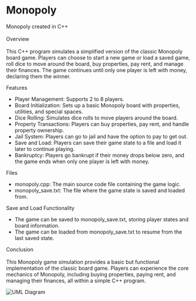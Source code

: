 # Monopoly
Monopoly created in C++
<br />
<br />
Overview
<br />
<br />
This C++ program simulates a simplified version of the classic Monopoly board game. Players can choose to start a new game or load a saved game, roll dice to move around the board, buy properties, pay rent, and manage their finances. The game continues until only one player is left with money, declaring them the winner.

Features
<br />
- Player Management: Supports 2 to 8 players.
- Board Initialization: Sets up a basic Monopoly board with properties, utilities, and special spaces.
- Dice Rolling: Simulates dice rolls to move players around the board.
- Property Transactions: Players can buy properties, pay rent, and handle property ownership.
- Jail System: Players can go to jail and have the option to pay to get out.
- Save and Load: Players can save their game state to a file and load it later to continue playing.
- Bankruptcy: Players go bankrupt if their money drops below zero, and the game ends when only one player is left with money.
  
Files
<br />
- monopoly.cpp: The main source code file containing the game logic.
- monopoly_save.txt: The file where the game state is saved and loaded from.

Save and Load Functionality
<br />
- The game can be saved to monopoly_save.txt, storing player states and board information.
- The game can be loaded from monopoly_save.txt to resume from the last saved state.

Conclusion
<br />
<br />
This Monopoly game simulation provides a basic but functional implementation of the classic board game. Players can experience the core mechanics of Monopoly, including buying properties, paying rent, and managing their finances, all within a simple C++ program.
<br />

![UML Diagram](https://github.com/HussChami/Monopoly/assets/144967166/986851db-e8a3-41f9-b4ec-f860cfe73a34)
